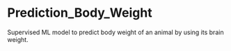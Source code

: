 # Prediction_Body_Weight
Supervised ML model to predict body weight of an animal by using its brain weight. 
